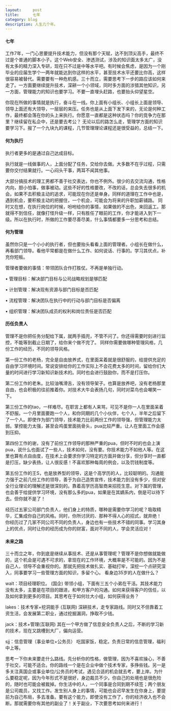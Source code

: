```yaml
---
layout:     post
title:      七年
category: blog
description: 人生几个年。
---
```

#### 七年
工作7年，一门心思要提升技术能力，但没有那个天赋，达不到顶尖高手，最终不过是个普通的脚本小子。这个Web安全、渗透测试，涉及的知识面太多太广，没有太多的精力深入专研，现在只不过是中等水平吧。有时候会焦虑，是因为一个刚毕业的应届生学个一两年就能达到你这样的水平，甚至技术水平还要比你高，这样很容易被替代。需要要有一种危机感。三十而立，需要思考下一步的路应该如何来走了。一方面要继续提升技术，深耕一个小领域，同时多方面的涉猎其他知识，另一方面，管理能力的知识也要学习。不要一直埋头赶路，也要抬头仰望星空。

你现在所做的事情就是执行，奋斗在一线。你上面有小组长、小组长上面是领导、领导上面还有大领导，一层层的来压。任务也是从上面下发下来的，无论是何种工作，最终都会落在你的头上来执行。你愿意一直都是这种状态吗？你的竞争力在那里？继续留在私企中，还是要去考公？
无论以后的路怎么走，管理学方面的知识要学习下。报了一个九块九的课程，几节管理理论课程还是很受益的，总结一下。

#### 何为执行

执行者更多的是通过自己达成目标。

执行就是一线做事的人，上面分配了任务，交给你去做。大多数不在乎过程，只需要你交付结果就行。一心闷头干事，两耳不闻其他事。

大部分搞技术的理工男都不善于社交表达，你也不例外。很少的去交流沟通，性格内向，胆小怕事，做事被动。这些不好的性格要改，不改的话，总会失去很多的机会。如果不去积极主动的追求，可能现在你还是单身。同样的道理在工作中也是，遇到机会，要积极主动的把握住，一个机会，可能会为将来的升职加薪铺路。
同时又在想，在执行岗位的时候，吩咐给你的事情，如果做的不出色，来回返工。那就得不到信任，就像打怪升级一样，只有胜任了眼前的工作，你才能进入到下一级。所以在执行时，所做的工作要尽善尽美，什么事情都要多一分思考和总结。

#### 何为管理

虽然你只是一个小小的执行者，但也要抬头看看上面的管理者。小组长在做什么，再看部门领导。看他平常都是在做什么工作、如何说话、行事的。学习其优点，补充你短板。

管理者要做的事情：带领团队合作打胜仗。不再是单独行动。

• 管理目标：解决部门目标与公司战略规划是够匹配

• 计划管理：解决现有资源与部门目标是否匹配

• 流程管理：解决团队在执行中的行动与部门目标是否偏离

• 组织管理：解决团队成员的权利和岗位责任是否匹配

#### 历任负责人

管理不是你把任务分配给下属，就两手插兜，不管不问了。你还得需要时刻进行监控，不能等到截止日期了，给你来个做不完了。
同样你需要做哪种管理风格，几份工作的经历，不同的领导风格。

第一份工作的老杨，完全是自由放养式，在里面呆着就是很舒服的，给提供充足的自由学习环境时间。常说安排给你的工作实际上不会花费太多的时间，留给你们大量的时间进行学习新知识新技术的。同时也会进行鼓励你，而不是打压你。

第二份工作的老朱。比较油嘴滑舌，没有领导架子。也算是放养吧，没有老杨那里自由，也会积极的往前推着你。对技术大牛会表扬几句，同时对菜鸟也会嘲笑一下。

第三份工作的tao，一样难尽。在职言上都有人来骂，可见不是你一人在里面呆着不舒服。一个月里面要跑一个人，和你同期的几个小伙伴，七个人，半年之后留下了一个人。即使作为部门领导，技术能力比前两份工作的领导强，但管理能力太弱。掌控能力太强，甚至会鸡蛋里面挑骨头，pua比较严重。让人在里面工作会感到压抑。

第四份工作的谢，没有了前份工作领导的那种严重的pua，但时不时的也会上演pua，说什么也面试了一些人，技术如何，没有要。你技术能力不如他人等。在这里也算有点自由度，在技术上会要求你学习特定的方面并做分享，但分享时一直都是打压，缺少表扬，让人很反感！不喜欢那种每周的例会，以及罚钱制度等。

第五份工作的王S，也是放养型的领导，这是个高学历的人，比较聪明的。沟通能力强于之前几份工作的领导，善于为自己造势宣传，技术能力到没有多少，但对安全行业理论的理解还是很深刻的。靠着高学历高智商来招揽生意。对下属的管理，也会善于给提供学习环境，没有那么多的pua，如果是在其嫡系内，倒是可以待下去。但你就不是了！

经历过五家公司部门负责人，他们身上的特质，哪种是需要你学习的呢？吸取精华，汇集成你自己的风格。同时，你所讨厌的、那种不得人心的招式，就弃绝！
你经历过了几家不同公司不同的负责人，身边也有一些技术不错的同事。学习其身上的优点，同时让你的经历成为你的财富，面对不同的人，学会灵活应对！

#### 未来之路

三十而立之年，你到底是继续从事技术、还是从事管理呢？管理不是你想做就能做的，这个机会是可遇不可求的，拿现在的工作环境，大概率是不可能的。因为不是自己人，领导不会重视你的。那就先把技术做扎实、基础打牢，深挖一个点研究深入，同事要学习一些管理方面的知识，多留个心。
看身边35岁的人在做什么？

walt：项目经理职位。 (国企)
带领小组，下面有三五个小弟在干活。其技术能力没有太多，主要是在项目的跟进，和甲方客户的沟通。如何来获得客户的信任，以及如何拿到更多的项目。其思考在于如何壮大小组，如何获得业务？

lakes：技术专家+挖洞能手 (互联网)
深耕技术，走专家路线。同时又不但靠着工资生活，会发展第二职业，通过挖掘漏洞，挣取不少钱。

jack：技术+管理(互联网)
其在一个甲方做了信息安全负责人之后，不断的学习新的技术，现在又跳槽到大厂，偏向运营。

sjj：信息管理（事业单位+公务员）
吃国家饭，稳定。负责日常的信息管理，福利中上等。

思考一下你未来要走什么路线。先分析你的性格，做管理，因为不喜欢操心，不善于社交，可能不适合。你的路线一个是在企业中做个技术专家，多挣些钱。另一是多关注真国企或事业单位/公务员的考试，遇见合适的机会就去考，要上岸。为什么要稳定呢，因为今年形式不是很好，身边裁员不少。你自己的处境也是很危险的，随时也可能会被裁掉。你生活中的人，一个同事是合同到期不续签；两个朋友是公司裁员，又找工作。发生别人身上的事情，可能也会迟早发生在你身上，要提前为自己布局，多去准备。要有这个能力，即使没有工作了，你的经济收入也不会断。那就需要你有其他的副业了！关于副业，下次要思考如何来进行！

